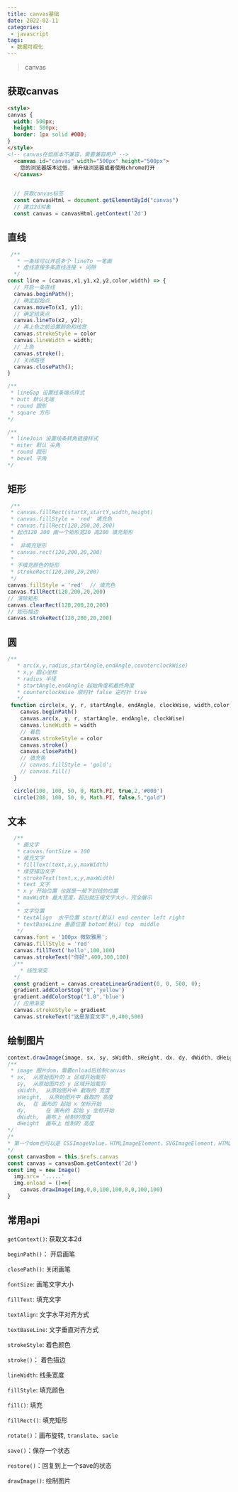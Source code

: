```yaml
---
title: canvas基础
date: 2022-02-11
categories:
 - javascript
tags:
 - 数据可视化
---
```



>canvas

##  获取canvas
```html
<style>
canvas {
  width: 500px;
  height: 500px;
  border: 1px solid #000;
}
</style>
<!-- canvas在低版本不兼容，需要兼容用户 -->
  <canvas id="canvas" width="500px" height="500px">
    您的浏览器版本过低，请升级浏览器或者使用chrome打开
  </canvas>
  
```

```js
  // 获取canvas标签
  const canvasHtml = document.getElementById("canvas")
  // 建立2d对象
  const canvas = canvasHtml.getContext('2d')
```

##  直线

```js
 /**
   * 一条线可以开启多个 lineTo 一笔画
   * 虚线直接多条直线连接 + 间隙
  */
const line = (canvas,x1,y1,x2,y2,color,width) => {
  // 开启一条直线
  canvas.beginPath();
  // 确定起始点
  canvas.moveTo(x1, y1);
  // 确定结束点
  canvas.lineTo(x2, y2);
  // 再上色之前设置颜色和线宽
  canvas.strokeStyle = color
  canvas.lineWidth = width;
  // 上色
  canvas.stroke();
  // 关闭路径
  canvas.closePath();
}

/**
 * lineGap 设置线条端点样式
 * butt 默认无端
 * round 圆形
 * square 方形
*/

/**
 * lineJoin 设置线条转角链接样式
 * miter 默认 尖角
 * round 圆形
 * bevel 平角
*/
```
<canvas-line/>

##  矩形

```js
 /**
 * canvas.fillRect(startX,startY,width,height)
 * canvas.fillStyle = 'red' 填充色
 * canvas.fillRect(120,200,20,200)
 * 起点120 200 画一个矩形宽20 高200 填充矩形
 * 
 *  非填充矩形
 * canvas.rect(120,200,20,200)
 * 
 * 不填充颜色的矩形
 * strokeRect(120,200,20,200)
 */
canvas.fillStyle = 'red'  // 填充色
canvas.fillRect(120,200,20,200)
// 清除矩形
canvas.clearRect(120,200,20,200)
// 矩形描边
canvas.strokeRect(120,200,20,200)
```
<canvas-rect/>

##  圆
```js
/**
   * arc(x,y,radius,startAngle,endAngle,counterclockWise)
   * x,y 圆心坐标
   * radius 半径
   * startAngle,endAngle 起始角度和最终角度
   * counterclockWise 顺时针 false 逆时针 true
   */
 function circle(x, y, r, startAngle, endAngle, clockWise, width,color) {
    canvas.beginPath()
    canvas.arc(x, y, r, startAngle, endAngle, clockWise)
    canvas.lineWidth = width
    // 着色
    canvas.strokeStyle = color
    canvas.stroke()
    canvas.closePath()
    // 填充色
    // canvas.fillStyle = 'gold';
    // canvas.fill()
  }

  circle(100, 100, 50, 0, Math.PI, true,2,'#000')
  circle(200, 100, 50, 0, Math.PI, false,5,"gold")
```

<canvas-circle/>

##  文本

```js
  /**
   * 画文字
   * canvas.fontSize = 100
   * 填充文字
   * fillText(text,x,y,maxWidth)
   * 缕空描边文字
   * strokeText(text,x,y,maxWidth)
   * text 文字
   * x y 开始位置 也就是一般下划线的位置
   * maxWidth 最大宽度，超出就压缩文字大小，完全展示
   * 
   * 文字位置
   * textAlign  水平位置 start(默认) end center left right
   * textBaseLine 垂直位置 botom(默认) top  middle
   */ 
  canvas.font = '100px 微软雅黑';
  canvas.fillStyle = 'red'
  canvas.fillText('hello',100,100)
  canvas.strokeText("你好",400,300,100)
  /**
    * 线性渐变
  */
  const gradient = canvas.createLinearGradient(0, 0, 500, 0);
  gradient.addColorStop("0",'yellow')
  gradient.addColorStop("1.0",'blue')
  // 应用渐变
  canvas.strokeStyle = gradient
  canvas.strokeText("这是渐变文字",0,400,500)
```

<canvas-text/>

##  绘制图片

```js
context.drawImage(image, sx, sy, sWidth, sHeight, dx, dy, dWidth, dHeight);
/**
 * image 图片dom，需要onload后绘制canvas
 * sx,  从原始图片的 x 区域开始裁剪
   sy,  从原始图片的 y 区域开始裁剪
   sWidth,  从原始图片中 截取的 宽度
   sHeight,  从原始图片中 截取的 高度
   dx,  在 画布的 起始 x 坐标开始
   dy,  	在 画布的 起始 y 坐标开始
   dWidth,  画布上 绘制的宽度
   dHeight  画布上 绘制的 高度
*/
/*
* 第一个dom也可以是 CSSImageValue，HTMLImageElement，SVGImageElement，HTMLVideoElement， HTMLCanvasElement，ImageBitmap 或者OffscreenCanvas
*/
const canvasDom = this.$refs.canvas
const canvas = canvasDom.getContext('2d')
const img = new Image()
  img.src= '.....'
  img.onload = ()=>{
    canvas.drawImage(img,0,0,100,100,0,0,100,100) 
}
```

<canvas-drawImage/>

##  常用api

`getContext()`: 获取文本2d

`beginPath()`： 开启画笔

`closePath()`:  关闭画笔

`fontSize`: 画笔文字大小

`fillText`: 填充文字

`textAlign`: 文字水平对齐方式

`textBaseLine`: 文字垂直对齐方式

`strokeStyle`: 着色颜色

`stroke()`： 着色描边

`lineWidth`: 线条宽度

`fillStyle`: 填充颜色

`fill()`: 填充

`fillRect()`: 填充矩形

`rotate()`：画布旋转, `translate`、`sacle`

`save()`：保存一个状态

`restore()`：回复到上一个save的状态

`drawImage()`: 绘制图片

<Valine/>






